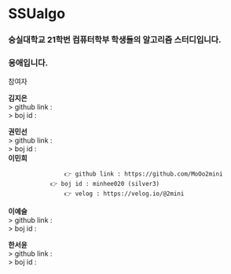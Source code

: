 # SSUalgo

### 숭실대학교 21학번 컴퓨터학부 학생들의 알고리즘 스터디입니다.
### 응애입니다.


참여자

**김지은**  
	  > github link :  
	  > boj id :  
	  
**권민선**  
	  > github link :   
      	> boj id :   
**이민희**   
```
	    		👉 github link : https://github.com/MoOo2mini    
    	    👉 boj id : minhee020 (silver3)    
	    		👉 velog : https://velog.io/@2mini   
```
	      
**이예슬**    
	  > github link :   
    	  > boj id : 
	    
**한서윤**   
	  > github link :  
    	  > boj id :   

